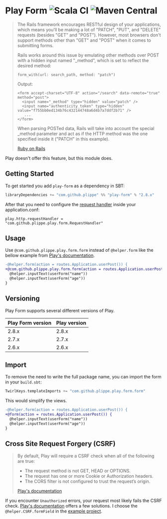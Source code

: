 # Play Form ![Scala CI](https://github.com/plippe/play-form/workflows/Scala%20CI/badge.svg) ![Maven Central](https://img.shields.io/maven-central/v/com.github.plippe/play-form_2.13)

> The Rails framework encourages RESTful design of your applications, which means you'll be making a lot of "PATCH", "PUT", and "DELETE" requests (besides "GET" and "POST"). However, most browsers don't support methods other than "GET" and "POST" when it comes to submitting forms.
>
> Rails works around this issue by emulating other methods over POST with a hidden input named "_method", which is set to reflect the desired method:
>
> ```
> form_with(url: search_path, method: "patch")
> ```
>
> Output:
>
> ```
> <form accept-charset="UTF-8" action="/search" data-remote="true" method="post">
>   <input name="_method" type="hidden" value="patch" />
>   <input name="authenticity_token" type="hidden" value="f755bb0ed134b76c432144748a6d4b7a7ddf2b71" />
>    ...
> </form>
> ```
>
> When parsing POSTed data, Rails will take into account the special _method parameter and act as if the HTTP method was the one specified inside it ("PATCH" in this example).
>
> [Ruby on Rails](https://guides.rubyonrails.org/form_helpers.html#how-do-forms-with-patch-put-or-delete-methods-work-questionmark)

Play doesn't offer this feature, but this module does.

## Getting Started
To get started you add `play-form` as a dependency in SBT:

```scala
libraryDependencies += "com.github.plippe" %% "play-form" % "2.8.x"
```

After that you need to configure the [request handler](https://www.playframework.com/documentation/2.8.x/ScalaHttpRequestHandlers) inside your application.conf:

```hocon
play.http.requestHandler = "com.github.plippe.play.form.RequestHandler"
```

## Usage
Use `@com.github.plippe.play.form.form` instead of `@helper.form` like the bellow example from [Play's documentation](https://www.playframework.com/documentation/2.8.x/ScalaForms#Showing-forms-in-a-view-template).

```diff
-@helper.form(action = routes.Application.userPost()) {
+@com.github.plippe.play.form.form(action = routes.Application.userPost()) {
  @helper.inputText(userForm("name"))
  @helper.inputText(userForm("age"))
}
```

## Versioning
Play Form supports several different versions of Play.

| Play Form version | Play version |
|-------------------|--------------|
| 2.8.x             | 2.8.x        |
| 2.7.x             | 2.7.x        |
| 2.6.x             | 2.6.x        |

## Import
To remove the need to write the full package name, you can import the form in your `build.sbt`:
```scala
TwirlKeys.templateImports += "com.github.plippe.play.form.form"
```

This would simplify the views.
```diff
-@helper.form(action = routes.Application.userPost()) {
+@form(action = routes.Application.userPost()) {
  @helper.inputText(userForm("name"))
  @helper.inputText(userForm("age"))
}
```

## Cross Site Request Forgery (CSRF)
> By default, Play will require a CSRF check when all of the following are true:
> - The request method is not GET, HEAD or OPTIONS.
> - The request has one or more Cookie or Authorization headers.
> - The CORS filter is not configured to trust the request’s origin.
>
> [Play's documentation](https://www.playframework.com/documentation/2.8.x/ScalaCsrf)

If you encounter `Unauthorized` errors, your request most likely fails the CSRF check. [Play's documentation](https://www.playframework.com/documentation/2.8.x/ScalaCsrf) offers a few solutions. I choose the `@helper.CSRF.formField` in the [example project](https://github.com/plippe/play-form/tree/master/example).
